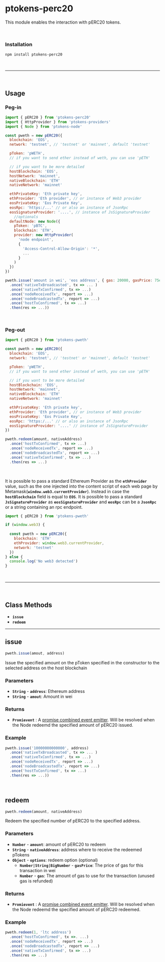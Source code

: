 # ptokens-perc20

This module enables the interaction with pERC20 tokens.

&nbsp;

### Installation

```
npm install ptokens-perc20
```

&nbsp;

***

&nbsp;

## Usage


### Peg-in


```js
import { pERC20 } from 'ptokens-perc20'
import { HttpProvider } from 'ptokens-providers' 
import { Node } from 'ptokens-node'

const pweth = new pERC20({
  blockchain: 'EOS',
  network: 'testnet', // 'testnet' or 'mainnet', default 'testnet'

  pToken: 'pWETH',
  // if you want to send ether instead of weth, you can use 'pETH'

  // if you want to be more detailed
  hostBlockchain: 'EOS',
  hostNetwork: 'mainnet',
  nativeBlockchain: 'ETH'
  nativeNetwork: 'mainnet'

  ethPrivateKey: 'Eth private key',
  ethProvider: 'Eth provider', // or instance of Web3 provider
  eosPrivateKey: 'Eos Private Key',
  eosRpc: 'https:/...' // or also an instance of JsonRpc
  eosSignatureProvider: '....', // instance of JsSignatureProvider
    //optionals
  defaultNode: new Node({
    pToken: 'pBTC',
    blockchain: 'ETH',
    provider: new HttpProvider(
      'node endpoint',
      {
        'Access-Control-Allow-Origin': '*',
        ...
      }
    )
  })
})

pweth.issue('amount in wei', 'eos address', { gas: 20000, gasPrice: 75e9 })
  .once('nativeTxBroadcasted', tx => ... )
  .once('nativeTxConfirmed', tx => ...)
  .once('nodeReceivedTx', report => ...)
  .once('nodeBroadcastedTx', report => ...)
  .once('hostTxConfirmed', tx => ...)
  .then(res => ...))

```

&nbsp;

### Peg-out


```js
import { pERC20 } from 'ptokens-pweth'

const pweth = new pERC20({
  blockchain: 'EOS',
  network: 'testnet', // 'testnet' or 'mainnet', default 'testnet'

  pToken: 'pWETH',
  // if you want to send ether instead of weth, you can use 'pETH'

  // if you want to be more detailed
  hostBlockchain: 'EOS',
  hostNetwork: 'mainnet',
  nativeBlockchain: 'ETH'
  nativeNetwork: 'mainnet'

  ethPrivateKey: 'Eth private key',
  ethProvider: 'Eth provider', // or instance of Web3 provider
  eosPrivateKey: 'Eos Private Key',
  eosRpc: 'https:/...' // or also an instance of JsonRpc
  eosSignatureProvider: '....' // instance of JsSignatureProvider
})

pweth.redeem(amount, nativeAddress)
  .once('hostTxConfirmed', tx => ...)
  .once('nodeReceivedTx', report => ...)
  .once('nodeBroadcastedTx', report => ...)
  .once('nativeTxConfirmed', tx => ...)
  .then(res => ...)
```

&nbsp;

It is possible to pass a standard Ethereum Provider as the __`ethProvider`__ value, such as the one injected 
into the content script of each web page by Metamask(__`window.web3.currentProvider`__).
Instead in case the __`hostBlockchain`__ field is equal to __`EOS`__.
It is possible to pass a standard __`JsSignatureProvider`__ as __`eosSignatureProvider`__ and
__`eosRpc`__  can be a __`JsonRpc`__ or a string containing an rpc endpoint.

```js
import { pERC20 } from 'ptokens-pweth'

if (window.web3) {
  
  const pweth = new pERC20({
    blockchain: 'ETH'
    ethProvider: window.web3.currentProvider,
    network: 'testnet'
  })
} else {
  console.log('No web3 detected')
}
```
&nbsp;

***

&nbsp;

## Class Methods

* __`issue`__
* __`redeem`__

***

## issue

```js
pweth.issue(amout, address)
```
Issue the specified amount on the pToken specified in the constructor to the selected address on the host blockchain

### Parameters
- __`String`__ - __`address`__: Ethereum address
- __`String`__ - __`amout`__: Amount in wei

### Returns

- __`Promievent`__ : A [promise combined event emitter](https://web3js.readthedocs.io/en/v1.2.0/callbacks-promises-events.html#promievent). Will be resolved when the Node redeemd the specified amount of pERC20 issued.

### Example
```js
pweth.issue('10000000000000', address)
  .once('nativeTxBroadcasted', tx => ... )
  .once('nativeTxConfirmed', tx => ...)
  .once('nodeReceivedTx', report => ...)
  .once('nodeBroadcastedTx', report => ...)
  .once('hostTxConfirmed', tx => ...)
  .then(res => ...))
```

&nbsp;

## redeem

```js
pweth.redeem(amount, nativeAddress)
```

Redeem the specified number of pERC20 to the specified address.

### Parameters

- __`Number`__ - __`amount`__: amount of pERC20 to redeem
- __`String`__ - __`nativeAddress`__: address where to receive the redeemed pTokens
- __`Object`__ - __`options`__: redeem option (optional)
    - __`Number|String|BigNumber`__ - __`gasPrice`__: The price of gas for this transaction in wei
    - __`Number`__ - __`gas`__:  The amount of gas to use for the transaction (unused gas is refunded)

### Returns

- __`Promievent`__ : A [promise combined event emitter](https://web3js.readthedocs.io/en/v1.2.0/callbacks-promises-events.html#promievent). Will be resolved when the Node redeemd the specified amount of pERC20 redeemed.

### Example
```js
pweth.redeem(1, 'ltc address')
  .once('hostTxConfirmed', tx =>. ...)
  .once('nodeReceivedTx', report => ...)
  .once('nodeBroadcastedTx', report => ...)
  .once('nativeTxConfirmed', tx => ...)
  .then(res => ...)
```
